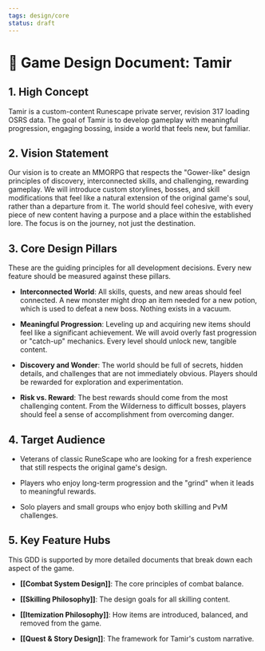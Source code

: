 ```yaml
---
tags: design/core 
status: draft
---
```


# 📜 Game Design Document: Tamir

## 1. High Concept

Tamir is a custom-content Runescape private server, revision 317 loading OSRS data. The goal of Tamir is to develop gameplay with meaningful progression, engaging bossing, inside a world that feels new, but familiar.

## 2. Vision Statement

Our vision is to create an MMORPG that respects the "Gower-like" design principles of discovery, interconnected skills, and challenging, rewarding gameplay. We will introduce custom storylines, bosses, and skill modifications that feel like a natural extension of the original game's soul, rather than a departure from it. The world should feel cohesive, with every piece of new content having a purpose and a place within the established lore. The focus is on the journey, not just the destination.

## 3. Core Design Pillars

These are the guiding principles for all development decisions. Every new feature should be measured against these pillars.

- **Interconnected World**: All skills, quests, and new areas should feel connected. A new monster might drop an item needed for a new potion, which is used to defeat a new boss. Nothing exists in a vacuum.
    
- **Meaningful Progression**: Leveling up and acquiring new items should feel like a significant achievement. We will avoid overly fast progression or "catch-up" mechanics. Every level should unlock new, tangible content.
    
- **Discovery and Wonder**: The world should be full of secrets, hidden details, and challenges that are not immediately obvious. Players should be rewarded for exploration and experimentation.
    
- **Risk vs. Reward**: The best rewards should come from the most challenging content. From the Wilderness to difficult bosses, players should feel a sense of accomplishment from overcoming danger.
    

## 4. Target Audience

- Veterans of classic RuneScape who are looking for a fresh experience that still respects the original game's design.
    
- Players who enjoy long-term progression and the "grind" when it leads to meaningful rewards.
    
- Solo players and small groups who enjoy both skilling and PvM challenges.
    

## 5. Key Feature Hubs

This GDD is supported by more detailed documents that break down each aspect of the game.

- **[[Combat System Design]]**: The core principles of combat balance.
    
- **[[Skilling Philosophy]]**: The design goals for all skilling content.
    
- **[[Itemization Philosophy]]**: How items are introduced, balanced, and removed from the game.
    
- **[[Quest & Story Design]]**: The framework for Tamir's custom narrative.